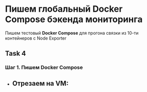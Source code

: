 # Пишем глобальный Docker Compose бэкенда мониторинга

Пишем тестовый **Docker Compose** для прогона связки из 10-ти контейнеров c Node Exporter

## Task 4

### Шаг 1. Пишем **Docker Compose**
- Отрезаем на **VM**:
  - 
